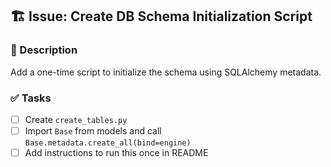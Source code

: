 ## 🏗️ Issue: Create DB Schema Initialization Script

### 📌 Description
Add a one-time script to initialize the schema using SQLAlchemy metadata.

### ✅ Tasks
- [ ] Create `create_tables.py`
- [ ] Import `Base` from models and call `Base.metadata.create_all(bind=engine)`
- [ ] Add instructions to run this once in README
